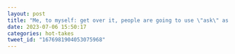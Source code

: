 ```yaml
---
layout: post
title: "Me, to myself: get over it, people are going to use \"ask\" as a noun instead of \"request\" and it's okay for language and vernacular to evolve that way. Also me: uggggghghhhhhhhghghhhhhhhhh"
date: 2023-07-06 15:50:17
categories: hot-takes
tweet_id: "1676981904053075968"
---
```




<!-- Original tweet: https://twitter.com/i/status/1676981904053075968 -->